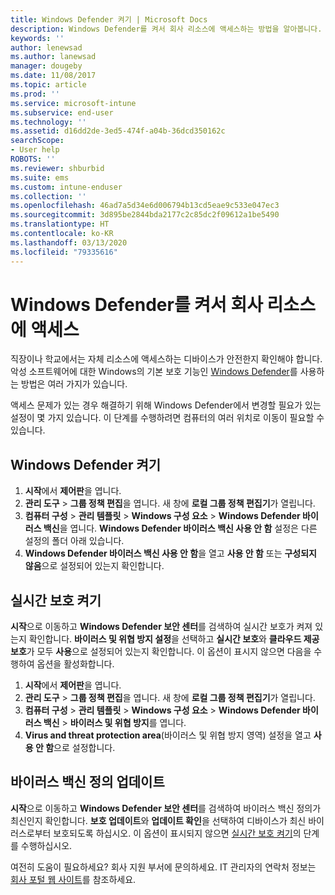 ```yaml
---
title: Windows Defender 켜기 | Microsoft Docs
description: Windows Defender를 켜서 회사 리소스에 액세스하는 방법을 알아봅니다.
keywords: ''
author: lenewsad
ms.author: lanewsad
manager: dougeby
ms.date: 11/08/2017
ms.topic: article
ms.prod: ''
ms.service: microsoft-intune
ms.subservice: end-user
ms.technology: ''
ms.assetid: d16dd2de-3ed5-474f-a04b-36dcd350162c
searchScope:
- User help
ROBOTS: ''
ms.reviewer: shburbid
ms.suite: ems
ms.custom: intune-enduser
ms.collection: ''
ms.openlocfilehash: 46ad7a5d34e6d006794b13cd5eae9c533e047ec3
ms.sourcegitcommit: 3d895be2844bda2177c2c85dc2f09612a1be5490
ms.translationtype: HT
ms.contentlocale: ko-KR
ms.lasthandoff: 03/13/2020
ms.locfileid: "79335616"
---
```

# <a name="turn-on-windows-defender-to-access-company-resources"></a>Windows Defender를 켜서 회사 리소스에 액세스

직장이나 학교에서는 자체 리소스에 액세스하는 디바이스가 안전한지 확인해야 합니다. 악성 소프트웨어에 대한 Windows의 기본 보호 기능인 [Windows Defender](https://www.microsoft.com/safety/pc-security/windows-defender.aspx)를 사용하는 방법은 여러 가지가 있습니다.

액세스 문제가 있는 경우 해결하기 위해 Windows Defender에서 변경할 필요가 있는 설정이 몇 가지 있습니다. 이 단계를 수행하려면 컴퓨터의 여러 위치로 이동이 필요할 수 있습니다.

## <a name="turn-on-windows-defender"></a>Windows Defender 켜기

1. **시작**에서 **제어판**을 엽니다.
2. **관리 도구** > **그룹 정책 편집**을 엽니다. 새 창에 **로컬 그룹 정책 편집기**가 열립니다.
3. **컴퓨터 구성** > **관리 템플릿** > **Windows 구성 요소** > **Windows Defender 바이러스 백신**을 엽니다. **Windows Defender 바이러스 백신 사용 안 함** 설정은 다른 설정의 폴더 아래 있습니다. 
4. **Windows Defender 바이러스 백신 사용 안 함**을 열고 **사용 안 함** 또는 **구성되지 않음**으로 설정되어 있는지 확인합니다.

## <a name="turn-on-real-time-protection"></a>실시간 보호 켜기

**시작**으로 이동하고 **Windows Defender 보안 센터**를 검색하여 실시간 보호가 켜져 있는지 확인합니다. **바이러스 및 위협 방지 설정**을 선택하고 **실시간 보호**와 **클라우드 제공 보호**가 모두 **사용**으로 설정되어 있는지 확인합니다. 이 옵션이 표시지 않으면 다음을 수행하여 옵션을 활성화합니다.

1. **시작**에서 **제어판**을 엽니다.
2. **관리 도구** > **그룹 정책 편집**을 엽니다. 새 창에 **로컬 그룹 정책 편집기**가 열립니다.
3. **컴퓨터 구성** > **관리 템플릿** > **Windows 구성 요소** > **Windows Defender 바이러스 백신** > **바이러스 및 위협 방지**를 엽니다.
4. **Virus and threat protection area**(바이러스 및 위협 방지 영역) 설정을 열고 **사용 안 함**으로 설정합니다.

## <a name="update-your-antivirus-definitions"></a>바이러스 백신 정의 업데이트

**시작**으로 이동하고 **Windows Defender 보안 센터**를 검색하여 바이러스 백신 정의가 최신인지 확인합니다. **보호 업데이트**와 **업데이트 확인**을 선택하여 디바이스가 최신 바이러스로부터 보호되도록 하십시오. 이 옵션이 표시되지 않으면 [실시간 보호 켜기](turn-on-defender-windows.md#turn-on-real-time-protection)의 단계를 수행하십시오.

여전히 도움이 필요하세요? 회사 지원 부서에 문의하세요. IT 관리자의 연락처 정보는 [회사 포털 웹 사이트](https://go.microsoft.com/fwlink/?linkid=2010980)를 참조하세요.
